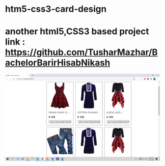 # htm5-css3-card-design
# another html5,CSS3 based project link : https://github.com/TusharMazhar/BachelorBarirHisabNikash
![Test Image 1](card.png)
